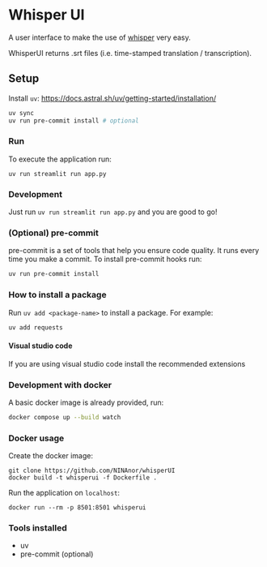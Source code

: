 # Whisper UI

A user interface to make the use of [whisper](https://github.com/openai/whisper) very easy.

WhisperUI returns .srt files (i.e. time-stamped translation / transcription).

## Setup
Install `uv`: https://docs.astral.sh/uv/getting-started/installation/

```bash
uv sync
uv run pre-commit install # optional
```

### Run
To execute the application run:
```
uv run streamlit run app.py
```

### Development
Just run `uv run streamlit run app.py` and you are good to go!

### (Optional) pre-commit
pre-commit is a set of tools that help you ensure code quality. It runs every time you make a commit.
To install pre-commit hooks run:
```bash
uv run pre-commit install
```

### How to install a package
Run `uv add <package-name>` to install a package. For example:
```bash
uv add requests
```

#### Visual studio code
If you are using visual studio code install the recommended extensions

### Development with docker
A basic docker image is already provided, run:
```bash
docker compose up --build watch
```

### Docker usage
Create the docker image:

```
git clone https://github.com/NINAnor/whisperUI
docker build -t whisperui -f Dockerfile .
```

Run the application on `localhost`:

```
docker run --rm -p 8501:8501 whisperui
```

### Tools installed
- uv
- pre-commit (optional)
